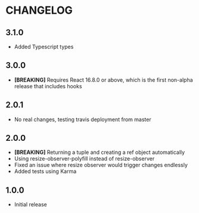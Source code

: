 # CHANGELOG

## 3.1.0

- Added Typescript types

## 3.0.0

- **[BREAKING]** Requires React 16.8.0 or above, which is the first non-alpha release
  that includes hooks

## 2.0.1

- No real changes, testing travis deployment from master

## 2.0.0

- **[BREAKING]** Returning a tuple and creating a ref object automatically
- Using resize-observer-polyfill instead of resize-observer
- Fixed an issue where resize observer would trigger changes endlessly
- Added tests using Karma

## 1.0.0

- Initial release
